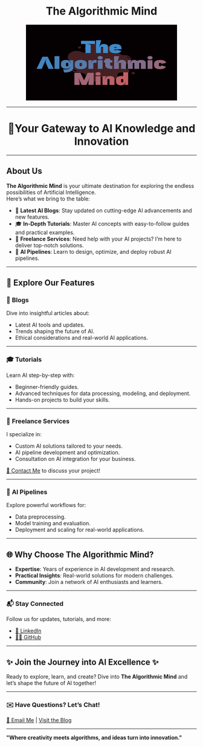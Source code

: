 <div align="center">

<h1>
The Algorithmic Mind
</h1>

<img src="title.png" alt="logo" width="400" height="200">

</div>


---
<div align="center">

<h1>
🧠Your Gateway to AI Knowledge and Innovation
</h1>
</div>

---

## **About Us**  
**The Algorithmic Mind** is your ultimate destination for exploring the endless possibilities of Artificial Intelligence.  
Here’s what we bring to the table:  

- 📰 **Latest AI Blogs**: Stay updated on cutting-edge AI advancements and new features.  
- 🎓 **In-Depth Tutorials**: Master AI concepts with easy-to-follow guides and practical examples.  
- 💼 **Freelance Services**: Need help with your AI projects? I’m here to deliver top-notch solutions.  
- 🔗 **AI Pipelines**: Learn to design, optimize, and deploy robust AI pipelines.

---

## 🚀 **Explore Our Features**  


### 📰 **Blogs**
Dive into insightful articles about:  
- Latest AI tools and updates.  
- Trends shaping the future of AI.  
- Ethical considerations and real-world AI applications.

---

### 🎓 **Tutorials**
Learn AI step-by-step with:  
- Beginner-friendly guides.  
- Advanced techniques for data processing, modeling, and deployment.  
- Hands-on projects to build your skills.  

---

### 💼 **Freelance Services**
I specialize in:  
- Custom AI solutions tailored to your needs.  
- AI pipeline development and optimization.  
- Consultation on AI integration for your business.  

[📧 Contact Me](mailto:harshwardhanpj2001@gmail.com) to discuss your project!  

---

### 🔗 **AI Pipelines**
Explore powerful workflows for:  
- Data preprocessing.  
- Model training and evaluation.  
- Deployment and scaling for real-world applications.


---

## 🌐 **Why Choose The Algorithmic Mind?**
- **Expertise**: Years of experience in AI development and research.  
- **Practical Insights**: Real-world solutions for modern challenges.  
- **Community**: Join a network of AI enthusiasts and learners.  

---

### 📬 **Stay Connected**  
Follow us for updates, tutorials, and more:  
- [💼 LinkedIn](https://linkedin.com/in/harshwardhanpj)  
- [🧑‍💻 GitHub](https://github.com/Harshwardhanpjadhav)

---

## ✨ **Join the Journey into AI Excellence** ✨  
Ready to explore, learn, and create? Dive into **The Algorithmic Mind** and let’s shape the future of AI together!  

---

### ✉️ **Have Questions? Let’s Chat!**
[📧 Email Me](mailto:harshwardhanpj2001@gmail.com) | [Visit the Blog](https://harshwardhanpjadhav.github.io/The-Algorithmic-Mind/)

---

**"Where creativity meets algorithms, and ideas turn into innovation."**  

